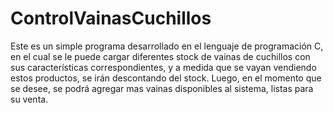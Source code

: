 # ControlVainasCuchillos

Este es un simple programa desarrollado en el lenguaje de programación C, en el cual se le puede cargar diferentes stock de vainas de cuchillos con sus características correspondientes, y a medida que se vayan vendiendo estos productos, se irán descontando del stock. Luego, en el momento que se desee, se podrá agregar mas vainas disponibles al sistema, listas para su venta.
